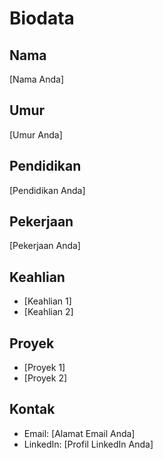# Biodata

## Nama
[Nama Anda]

## Umur
[Umur Anda]

## Pendidikan
[Pendidikan Anda]

## Pekerjaan
[Pekerjaan Anda]

## Keahlian
- [Keahlian 1]
- [Keahlian 2]

## Proyek
- [Proyek 1]
- [Proyek 2]

## Kontak
- Email: [Alamat Email Anda]
- LinkedIn: [Profil LinkedIn Anda]


<!--
**ditawjynti/ditawjynti** is a ✨ _special_ ✨ repository because its `README.md` (this file) appears on your GitHub profile.

Here are some ideas to get you started:

- 🔭 I’m currently working on ...
- 🌱 I’m currently learning ...
- 👯 I’m looking to collaborate on ...
- 🤔 I’m looking for help with ...
- 💬 Ask me about ...
- 📫 How to reach me: ...
- 😄 Pronouns: ...
- ⚡ Fun fact: ...
-->
